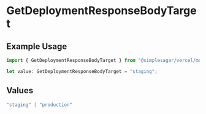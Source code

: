 # GetDeploymentResponseBodyTarget

## Example Usage

```typescript
import { GetDeploymentResponseBodyTarget } from "@simplesagar/vercel/models/getdeploymentop.js";

let value: GetDeploymentResponseBodyTarget = "staging";
```

## Values

```typescript
"staging" | "production"
```